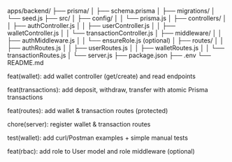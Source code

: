 apps/backend/
├── prisma/
│   ├── schema.prisma
│   ├── migrations/
│   └── seed.js
├── src/
│   ├── config/
│   │   └── prisma.js
│   ├── controllers/
│   │   ├── authController.js
│   │   ├── userController.js
│   │   ├── walletController.js
│   │   └── transactionController.js
│   ├── middleware/
│   │   ├── authMiddleware.js
│   │   └── ensureRole.js   (optional)
│   ├── routes/
│   │   ├── authRoutes.js
│   │   ├── userRoutes.js
│   │   ├── walletRoutes.js
│   │   └── transactionRoutes.js
│   └── server.js
├── package.json
├── .env
└── README.md


feat(wallet): add wallet controller (get/create) and read endpoints

feat(transactions): add deposit, withdraw, transfer with atomic Prisma transactions

feat(routes): add wallet & transaction routes (protected)

chore(server): register wallet & transaction routes

test(wallet): add curl/Postman examples + simple manual tests

feat(rbac): add role to User model and role middleware (optional)